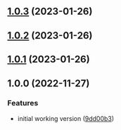 ## [1.0.3](https://github.com/kaibloecker/semantic-release-docker-gitlab-ci/compare/v1.0.2...v1.0.3) (2023-01-26)

## [1.0.2](https://github.com/kaibloecker/semantic-release-docker-gitlab-ci/compare/v1.0.1...v1.0.2) (2023-01-26)

## [1.0.1](https://github.com/kaibloecker/semantic-release-docker-gitlab-ci/compare/v1.0.0...v1.0.1) (2023-01-26)

## 1.0.0 (2022-11-27)


### Features

* initial working version ([9dd00b3](https://github.com/kaibloecker/semantic-release-docker-gitlab-ci/commit/9dd00b35237613a7b9abae4727d15355b7f5c5e6))
